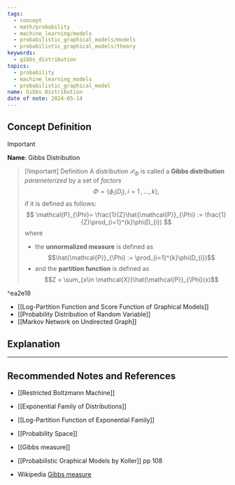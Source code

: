 ```yaml
---
tags:
  - concept
  - math/probability
  - machine_learning/models
  - probabilistic_graphical_models/models
  - probabilistic_graphical_models/theory
keywords:
  - gibbs_distribution
topics:
  - probability
  - machine_learning_models
  - probabilistic_graphical_model
name: Gibbs Distribution
date of note: 2024-05-14
---
```


## Concept Definition

>[!important]
>**Name**: Gibbs Distribution

>[!important] Definition
>A distribution $\mathcal{P}_{\Phi}$ is called a **Gibbs distribution** *parameterized* by a set of *factors* $$\Phi = \left\{ \phi_{i}(D_{i}),\, i=1\,{,}\ldots{,}\,k \right\},$$ if it is defined as follows:
>$$
>\mathcal{P}_{\Phi}= \frac{1}{Z}\hat{\mathcal{P}}_{\Phi} := \frac{1}{Z}\prod_{i=1}^{k}\phi(D_{i})
>$$ 
>where
>- the **unnormalized measure** is defined as $$\hat{\mathcal{P}}_{\Phi} := \prod_{i=1}^{k}\phi(D_{i})$$
>- and the **partition function** is defined as $$Z = \sum_{x\in \mathcal{X}}\hat{\mathcal{P}}_{\Phi}(x)$$

^ea2e18

- [[Log-Partition Function and Score Function of Graphical Models]]
- [[Probability Distribution of Random Variable]]
- [[Markov Network on Undirected Graph]]


## Explanation



-----------
##  Recommended Notes and References



- [[Restricted Boltzmann Machine]]
- [[Exponential Family of Distributions]]
- [[Log-Partition Function of Exponential Family]]
- [[Probability Space]]


- [[Gibbs measure]]
- [[Probabilistic Graphical Models by Koller]] pp 108

- Wikipedia [Gibbs measure](https://en.wikipedia.org/wiki/Gibbs_measure)